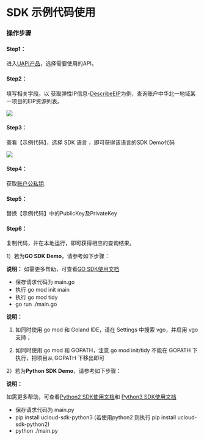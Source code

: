# SDK 示例代码使用



### 操作步骤

#### Step1：
进入[UAPI产品](https://console.ucloud.cn/uapi/ucloudapi)，选择需要使用的API。




#### Step2：
填写相关字段。以 获取弹性IP信息-[DescribeEIP](https://console.ucloud.cn/uapi/detail?id=DescribeEIP)为例，查询账户中华北一地域某一项目的EIP资源列表。

![](https://static.ucloud.cn/fbb00d85944945a0b247cdb647bcd2ca.png)

#### Step3： 
查看【示例代码】，选择 SDK 语言 ，即可获得该语言的SDK Demo代码

![](https://static.ucloud.cn/f5a033ee1a1a4be693b7c37d5c4cff6b.png)




#### Step4： 
获取[账户公私钥](https://console.ucloud.cn/uapi/apikey).




#### Step5： 
替换【示例代码】中的PublicKey及PrivateKey




#### Step6：
复制代码，并在本地运行，即可获得相应的查询结果。

1）若为**GO SDK Demo**，请参考如下步骤：

**说明：** 如需更多帮助，可查看[GO SDK使用文档](https://github.com/ucloud/ucloud-sdk-go)

* 保存请求代码为 main.go
* 执行 go mod init main
* 执行 go mod tidy
* go run ./main.go


**说明：**

1. 如同时使用 go mod 和 Goland IDE，请在 Settings 中搜索 vgo，并启用 vgo 支持；



2. 如同时使用 go mod 和 GOPATH，注意 go mod init/tidy 不能在 GOPATH 下执行，把项目从 GOPATH 下移出即可





2）若为**Python SDK Demo**，请参考如下步骤：  




**说明：**

如需更多帮助，可查看[Python2 SDK使用文档](https://ucloud.github.io/ucloud-sdk-python2/)和 [Python3 SDK使用文档](https://ucloud.github.io/ucloud-sdk-python3/)



* 保存请求代码为 main.py
* pip install ucloud-sdk-python3 (若使用python2 则执行 pip install ucloud-sdk-python2)
* python ./main.py

